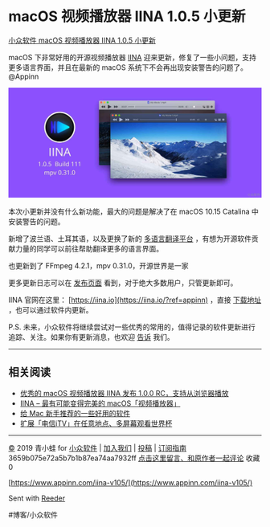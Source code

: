 # macOS 视频播放器 IINA 1.0.5 小更新
[小众软件 macOS 视频播放器 IINA 1.0.5 小更新](https://www.appinn.com/iina-v105/) 

macOS 下非常好用的开源视频播放器 [IINA](https://www.appinn.com/iina-1-0-0-rc/) 迎来更新，修复了一些小问题，支持更多语言界面，并且在最新的 macOS 系统下不会再出现安装警告的问题了。@Appinn

![](assets/image_1.jpeg)

本次小更新并没有什么新功能，最大的问题是解决了在 macOS 10.15 Catalina 中安装警告的问题。

新增了波兰语、土耳其语，以及更换了新的 [多语言翻译平台](https://translate.iina.io/) ，有想为开源软件贡献力量的同学可以前往帮助翻译更多的语言界面。

也更新到了 FFmpeg 4.2.1，mpv 0.31.0，开源世界是一家

更多更新日志可以在 [发布页面](https://github.com/iina/iina/releases) 看到，对于绝大多数用户，只管更新即可。

IINA 官网在这里： [https://iina.io](https://iina.io/?ref=appinn) ，直接 [下载地址](https://dl.iina.io/IINA.v1.0.5.dmg) ，也可以通过软件内更新。

P.S. 未来，小众软件将继续尝试对一些优秀的常用的，值得记录的软件更新进行追踪、关注。如果你有更新消息，也欢迎 [告诉](https://meta.appinn.net/) 我们。

- - - -

## 相关阅读

* [优秀的 macOS 视频播放器 IINA 发布 1.0.0 RC，支持从浏览器播放](https://www.appinn.com/iina-1-0-0-rc/)
* [IINA – 最有可能变得完美的 macOS「视频播放器」](https://www.appinn.com/iina-video-player/)
* [给 Mac 新手推荐的一些好用的软件](https://www.appinn.com/new-mac-need-software/)
* [扩展「电信iTV」在任意地点、多屏幕观看世界杯](https://www.appinn.com/telecom-itv-use-udpxy/)

- - - -

[©](http://www.appinn.com/copyright/?utm_source=feeds&amp;utm_medium=copyright&amp;utm_campaign=feeds) 2019 青小蛙 for [小众软件](http://www.appinn.com/?utm_source=feeds&amp;utm_medium=appinn&amp;utm_campaign=feeds) | [加入我们](http://www.appinn.com/join-us/?utm_source=feeds&amp;utm_medium=joinus&amp;utm_campaign=feeds) | [投稿](https://meta.appinn.com/c/faxian/?utm_source=feeds&amp;utm_medium=contribute&amp;utm_campaign=feeds) | [订阅指南](http://www.appinn.com/feeds-subscribe/?utm_source=feeds&amp;utm_medium=feedsubscribe&amp;utm_campaign=feeds)
3659b075e72a5b7b1b87ea74aa7932ff
[点击这里留言、和原作者一起评论](https://www.appinn.com/iina-v105/#comments) 收藏0

[https://www.appinn.com/iina-v105/](https://www.appinn.com/iina-v105/)

Sent with [Reeder](http://reederapp.com)

#博客/小众软件